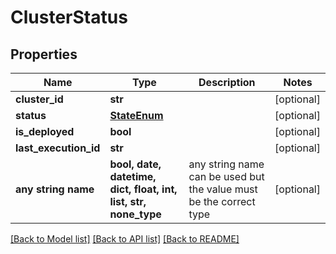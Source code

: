 # ClusterStatus


## Properties
Name | Type | Description | Notes
------------ | ------------- | ------------- | -------------
**cluster_id** | **str** |  | [optional] 
**status** | [**StateEnum**](StateEnum.md) |  | [optional] 
**is_deployed** | **bool** |  | [optional] 
**last_execution_id** | **str** |  | [optional] 
**any string name** | **bool, date, datetime, dict, float, int, list, str, none_type** | any string name can be used but the value must be the correct type | [optional]

[[Back to Model list]](../README.md#documentation-for-models) [[Back to API list]](../README.md#documentation-for-api-endpoints) [[Back to README]](../README.md)


